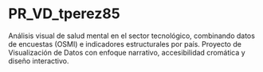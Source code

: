 # PR_VD_tperez85
Análisis visual de salud mental en el sector tecnológico, combinando datos de encuestas (OSMI) e indicadores estructurales por país. Proyecto de Visualización de Datos con enfoque narrativo, accesibilidad cromática y diseño interactivo.
